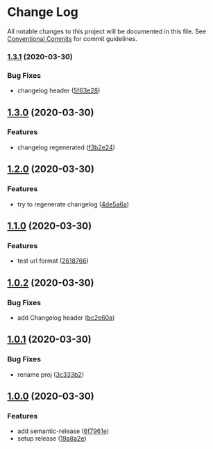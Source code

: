 # Change Log

All notable changes to this project will be documented in this file.
See [Conventional Commits](https://conventionalcommits.org) for commit guidelines.

### [1.3.1](https://github.com/shimarulin/standard-pkg/compare/v1.3.0...v1.3.1) (2020-03-30)


### Bug Fixes

* changelog header ([5f63e28](https://github.com/shimarulin/standard-pkg/commit-example/5f63e28756de744c35aa95e6f740df66ac943089))

## [1.3.0](https://github.com/shimarulin/standard-pkg/compare/v1.2.0...v1.3.0) (2020-03-30)


### Features

* changelog regenerated ([f3b2e24](https://github.com/shimarulin/standard-pkg/commit-example/f3b2e2489cf545f72c33d1a7a92a159023a09e92))

## [1.2.0](https://github.com/shimarulin/standard-pkg/compare/v1.1.0...v1.2.0) (2020-03-30)


### Features

* try to regenerate changelog ([4de5a6a](https://github.com/shimarulin/standard-pkg/commit/4de5a6abd5a5abd74a60e8a31844ad381cb3ff70))



## [1.1.0](https://github.com/shimarulin/standard-pkg/compare/v1.0.2...v1.1.0) (2020-03-30)


### Features

* test url format ([2618766](https://github.com/shimarulin/standard-pkg/commit/26187667371cfcd69b6804ccaaeeb56f3b1e656e))



## [1.0.2](https://github.com/shimarulin/standard-pkg/compare/v1.0.1...v1.0.2) (2020-03-30)


### Bug Fixes

* add Changelog header ([bc2e60a](https://github.com/shimarulin/standard-pkg/commit/bc2e60aa92f547b911bc6eefa6bc3183ba677a26))



## [1.0.1](https://github.com/shimarulin/standard-pkg/compare/v1.0.0...v1.0.1) (2020-03-30)


### Bug Fixes

* rename proj ([3c333b2](https://github.com/shimarulin/standard-pkg/commit/3c333b21a713db24e006bab159e036eb0eaf30da))



## [1.0.0](https://github.com/shimarulin/standard-pkg/compare/6f7961e39571ca7c44c0034bd95ccea68ad57152...v1.0.0) (2020-03-30)


### Features

* add semantic-release ([6f7961e](https://github.com/shimarulin/standard-pkg/commit/6f7961e39571ca7c44c0034bd95ccea68ad57152))
* setup release ([19a8a2e](https://github.com/shimarulin/standard-pkg/commit/19a8a2ecbef733142e9418ece91b4661fed1ea60))
